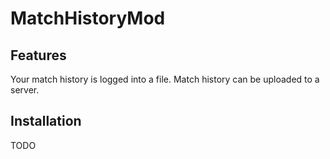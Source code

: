 # MatchHistoryMod

## Features
Your match history is logged into a file.
Match history can be uploaded to a server. 

## Installation
TODO
